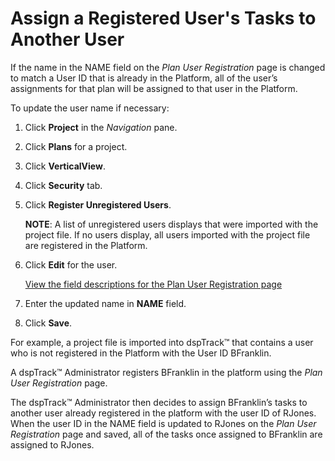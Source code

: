 # Assign a Registered User's Tasks to Another User

If the name in the NAME field on the
<span style="font-style: italic;">Plan User Registration</span> page is
changed to match a User ID that is already in the Platform, all of the
user’s assignments for that plan will be assigned to that user in the
Platform.

To update the user name if necessary:

1.  Click **Project** in the *Navigation* pane.

2.  Click **Plans** for a project.

3.  Click **VerticalView**.

4.  Click **Security** tab.

5.  Click **Register Unregistered Users**.
    
    **NOTE**: A list of unregistered users displays that were imported
    with the project file. If no users display, all users imported with
    the project file are registered in the Platform.

6.  Click **Edit** for the user.
    
    [View the field descriptions for the Plan User Registration
    page](../Page_Desc/Plan_User_Registration.htm)

7.  Enter the updated name in **NAME** field.

8.  Click **Save**.

For example, a project file is imported into dspTrack™ that contains a
user who is not registered in the Platform with the User ID BFranklin.

A dspTrack™ Administrator registers BFranklin in the platform using the
*<span>Plan User Registration</span>* page.

The dspTrack™ Administrator then decides to assign BFranklin’s tasks to
another user already registered in the platform with the user ID of
RJones. When the user ID in the NAME field is updated to RJones on the
*Plan User Registration* page and saved, all of the tasks once assigned
to BFranklin are assigned to RJones.
